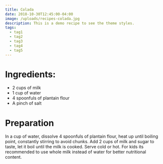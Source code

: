 ```yaml
---
title: Colada
date: 2018-10-30T12:45:00-04:00
image: /uploads/recipes-colada.jpg
description: This is a demo recipe to see the theme styles.
tags:
  - tag1
  - tag2
  - tag3
  - tag4
  - tag5
---
```


# Ingredients:

* 2 cups of milk
* 1 cup of water
* 4 spoonfuls of plantain flour
* A pinch of salt

# Preparation

In a cup of water, dissolve 4 spoonfuls of plantain flour, heat up until
boiling point, constantly stirring to avoid chunks. Add 2 cups of milk and
sugar to taste, let it boil until the milk is cooked. Serve cold or hot. For
kids its recommended to use whole milk instead of water for better nutritional
content.

